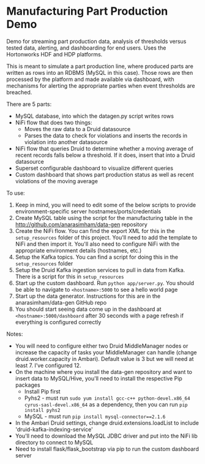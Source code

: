 # Manufacturing Part Production Demo
Demo for streaming part production data, analysis of thresholds versus tested data, alerting, and dashboarding for end users. Uses the Hortonworks HDF and HDP platforms.

This is meant to simulate a part production line, where produced parts are written as rows into an RDBMS (MySQL in this case). Those rows are then processed by the platform and made available via dashboard, with mechanisms for alerting the appropriate parties when event thresholds are breached.

There are 5 parts:
- MySQL database, into which the datagen.py script writes rows
- NiFi flow that does two things: 
  - Moves the raw data to a Druid datasource
  - Parses the data to check for violations and inserts the records in violation into another datasource
- NiFi flow that queries Druid to determine whether a moving average of recent records falls below a threshold. If it does, insert that into a Druid datasource
- Superset configurable dashboard to visualize different queries
- Custom dashboard that shows part production status as well as recent violations of the moving average

To use:
1. Keep in mind, you will need to edit some of the below scripts to provide environment-specific server hostnames/ports/credentials
1. Create MySQL table using the script for the manufacturing table in the http://github.com/anarasimham/data-gen repository
2. Create the NiFi flow. You can find the export XML for this in the `setup_resources` folder of this project. You'll need to add the template to NiFi and then import it. You'll also need to configure NiFi with the appropriate environment details (hostnames, etc.)
3. Setup the Kafka topics. You can find a script for doing this in the `setup_resources` folder
4. Setup the Druid Kafka ingestion services to pull in data from Kafka. There is a script for this in `setup_resources`
5. Start up the custom dashboard. Run `python app/server.py`. You should be able to navigate to `<hostname>:5000` to see a hello world page
6. Start up the data generator. Instructions for this are in the anarasimham/data-gen GitHub repo
7. You should start seeing data come up in the dashboard at `<hostname>:5000/dashboard` after 30 seconds with a page refresh if everything is configured correctly

Notes:
- You will need to configure either two Druid MiddleManager nodes or increase the capacity of tasks your MiddleManager can handle (change druid.worker.capacity in Ambari). Default value is 3 but we will need at least 7. I've configured 12.
- On the machine where you install the data-gen repository and want to insert data to MySQL/Hive, you'll need to install the respective Pip packages
  - Install Pip first
  - Pyhs2 - must run `sudo yum install gcc-c++ python-devel.x86_64 cyrus-sasl-devel.x86_64` as a dependency, then you can run `pip install pyhs2`
  - MySQL - must run `pip install mysql-connector==2.1.6`
- In the Ambari Druid settings, change druid.extensions.loadList to include 'druid-kafka-indexing-service'
- You'll need to download the MySQL JDBC driver and put into the NiFi lib directory to connect to MySQL
- Need to install flask/flask_bootstrap via pip to run the custom dashboard server
